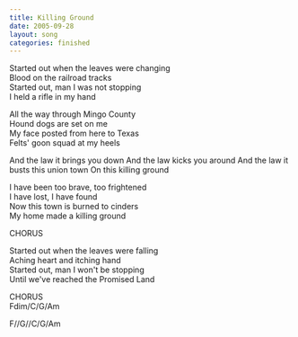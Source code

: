 ```yaml
---
title: Killing Ground
date: 2005-09-28
layout: song
categories: finished
---
```

Started out when the leaves were changing  
Blood on the railroad tracks  
Started out, man I was not stopping  
I held a rifle in my hand

All the way through Mingo County  
Hound dogs are set on me  
My face posted from here to Texas  
Felts' goon squad at my heels

<div class="chorus">And the law it brings you down  
And the law kicks you around  
And the law it busts this union town  
On this killing ground</div>

I have been too brave, too frightened  
I have lost, I have found  
Now this town is burned to cinders  
My home made a killing ground

<div class="chorus">CHORUS</div>

Started out when the leaves were falling  
Aching heart and itching hand  
Started out, man I won't be stopping  
Until we've reached the Promised Land

<div class="chorus">CHORUS</div>

<div class="chords">
Fdim/C/G/Am  

F//G//C/G/Am</div>
